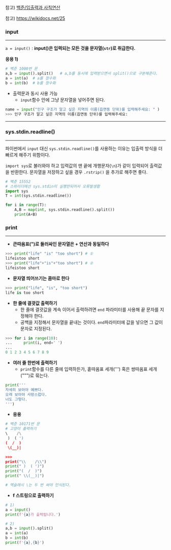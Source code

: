 참고) [백준/입출력과 사칙연산](https://www.acmicpc.net/step/1)

참고) https://wikidocs.net/25



### input

---

`a = input()` : **input()은 입력되는 모든 것을 문자열(`str`)로 취급한다.**



**응용 1)**

```python
# 백준 1000번 문
a,b = input().split()	# a,b를 동시에 입력받으면서 split()으로 구분해준다.
a = int(a)	# a를 정수화
b = int(b)	# b를 정수화
```



- 출력문과 동시 사용 가능
  - `input`함수 안에 그냥 문자열을 넣어주면 된다.

```python
name = input("인구 구조가 알고 싶은 지역의 이름(읍면동 단위)를 입력해주세요: " )
>>> 인구 구조가 알고 싶은 지역의 이름(읍면동 단위)를 입력해주세요: 
```



---



### sys.stdin.readline()

---

파이썬에서 `input` 대신 `sys.stdin.readline()`를 사용하는 이유는 입출력 방식을 더 빠르게 해주기 위함이다.

`import sys`로 불러와야 하고 입력값의 맨 끝에 개행문자(`\n`)가 같이 입력되어 출력값을 반환한다. 문자열을 저장하고 싶을 경우 `.rstrip()` 을 추가로 해주면 좋다.

```python
# 백준 15552
# 스파이더에선 sys.stdin이 실행안되어서 오류발생함
import sys
T = int(sys.stdin.readline())

for i in range(T):
    A,B = map(int, sys.stdin.readline().split())
    print(A+B)
```





### print

---



- **큰따옴표(")로 둘러싸인 문자열은 + 연산과 동일하다**

```python
>>> print("life" "is" "too short") # ①
lifeistoo short
>>> print("life"+"is"+"too short") # ②
lifeistoo short
```



- **문자열 띄어쓰기는 콤마로 한다**

```python
>>> print("life", "is", "too short")
life is too short
```



- **한 줄에 결괏값 출력하기**
  - 한 줄에 결괏값을 계속 이어서 출력하려면 `end` 파라미터를 사용해 끝 문자를 지정해야 한다.
  - 공백을 지정해서 문자열을 끝내는 것이다. `end`파라미터에 값을 넣으면 그 값이  문자로 지정된다.

```python
>>> for i in range(10):
...     print(i, end=' ')
...
0 1 2 3 4 5 6 7 8 9
```



- **여러 줄 한번에 출력하기**
  - `print`함수를 다른 줄에 입력하든가, 홑따옴표 세개(''') 혹은 쌍따옴표 세개(""")로 묶는다.

```python
print('''
자세히 보아야 예쁘다.
오래 보아야 사랑스럽다.
너도 그렇다.
''')
```



- **응용**

```python
# 백준 10171번 문
# 고양이 출력하기
\    /\
 )  ( ')
(  /  )
 \(__)|

>>>
print("\\    /\\")
print(" )  ( ')")
print("(  /  )")
print(" \\(__)|")

# 역슬래시 \는 두 번 써야 인식된다.
```



- **f 스트링으로 출력하기**

```python
# 1)
a = input()
print(f'{a}가 출력됩니다.')

# 2)
a,b = input().split()
a = int(a)
b = int(b)
print(f'{a},{b}')
```

